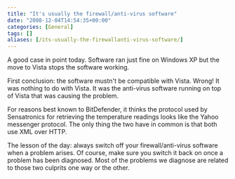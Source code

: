 ```yaml
---
title: "It's usually the firewall/anti-virus software"
date: "2008-12-04T14:54:35+00:00"
categories: [General]
tags: []
aliases: [/its-usually-the-firewallanti-virus-software/]
---
```


A good case in point today. Software ran just fine on Windows XP but the move to Vista stops the software working.

First conclusion: the software mustn't be compatible with Vista. Wrong! It was nothing to do with Vista. It was the anti-virus software running on top of Vista that was causing the problem.

For reasons best known to BitDefender, it thinks the protocol used by Sensatronics for retrieving the temperature readings looks like the Yahoo messenger protocol. The only thing the two have in common is that both use XML over HTTP.

The lesson of the day: always switch off your firewall/anti-virus software when a problem arises. Of course, make sure you switch it back on once a problem has been diagnosed. Most of the problems we diagnose are related to those two culprits one way or the other.
